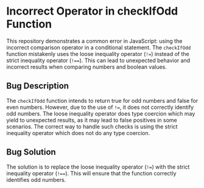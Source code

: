 # Incorrect Operator in checkIfOdd Function

This repository demonstrates a common error in JavaScript: using the incorrect comparison operator in a conditional statement. The `checkIfOdd` function mistakenly uses the loose inequality operator (`!=`) instead of the strict inequality operator (`!==`). This can lead to unexpected behavior and incorrect results when comparing numbers and boolean values.

## Bug Description

The `checkIfOdd` function intends to return true for odd numbers and false for even numbers. However, due to the use of `!=`, it does not correctly identify odd numbers. The loose inequality operator does type coercion which may yield to unexpected results, as it may lead to false positives in some scenarios. The correct way to handle such checks is using the strict inequality operator which does not do any type coercion. 

## Bug Solution

The solution is to replace the loose inequality operator (`!=`) with the strict inequality operator (`!==`). This will ensure that the function correctly identifies odd numbers.
